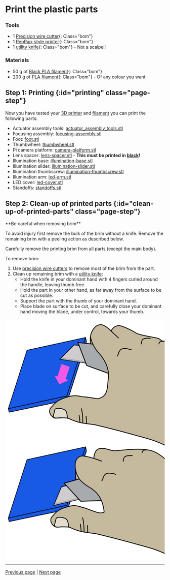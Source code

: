 # Print the plastic parts

<div markdown="1" class="pagebom">

### Tools

* 1 [Precision wire cutter]{: Class="bom"} 
* 1 [RepRap-style printer]{: Class="bom"} 
* 1 [utility knife]{: Class="bom"}    - Not a scalpel!


### Materials

* 50 g of [Black PLA filament]{: Class="bom"} 
* 200 g of [PLA filament]{: Class="bom"}    - Of any colour you want


</div>

[PLA filament]:parts/materials/pla_filament.md ""
[Black PLA filament]:parts/materials/black_pla_filament.md ""
[RepRap-style printer]:parts/tools/rep-rap.md ""
[Precision wire cutter]:parts/tools/precision-wire-cutters.md ""
[utility knife]:parts/tools/utility-knife.md ""

## Step 1: Printing {:id="printing" class="page-step"}

Now you have tested your [3D printer][RepRap-style printer] and [filament][PLA filament] you can print the following parts:

* <a name="output__actuator-assembly-tools"></a>Actuator assembly tools: [actuator_assembly_tools.stl](models/actuator_assembly_tools.md "")
* <a name="output__focusing-assembly"></a>Focusing assembly: [focusing-assembly.stl](models/focusing-assembly.md "")
* <a name="output__foot"></a>Foot: [foot.stl](models/foot.md "")
* <a name="output__thumbwheel"></a>Thumbwheel: [thumbwheel.stl](models/thumbwheel.md "")
* <a name="output__pi-camera-platform"></a>Pi camera platform: [camera-platform.stl](models/camera-platform.md "")
* <a name="output__lens-spacer"></a>Lens spacer: [lens-spacer.stl](models/lens-spacer.md "") - **This must be printed in [black][Black PLA filament]!**
* <a name="output__illumination-base"></a>Illumination base: [illumination-base.stl](models/illumination-base.md "")
* <a name="output__illumination-slider"></a>Illumination slider: [illumination-slider.stl](models/illumination-slider.md "")
* <a name="output__illumination-thumbscrew"></a>Illumination thumbscrew: [illumination-thumbscrew.stl](models/illumination-thumbscrew.md "")
* <a name="output__illumination-arm"></a>Illumination arm: [led-arm.stl](models/led-arm.md "")
* <a name="output__led-cover"></a>LED cover: [led-cover.stl](models/led-cover.md "")
* <a name="output__standoffs"></a>Standoffs: [standoffs.stl](models/standoffs.md "")

## Step 2: Clean-up of printed parts {:id="clean-up-of-printed-parts" class="page-step"}

<div markdown="1" class="warning-block">
**Be careful when removing brim**

To avoid injury first remove the bulk of the brim without a knife. Remove the remaining brim with a peeling action as described below.
</div>

Carefully remove the printing brim from all parts (except the main body).

To remove brim:

1. Use [precision wire cutters][Precision wire cutter] to remove most of the brim from the part.
2. Clean up remaining brim with a [utility knife][utility knife]:
    * Hold the knife in your dominant hand with 4 fingers curled around the handle, leaving thumb free.
    * Hold the part in your other hand, as far away from the surface to be cut as possible.
    * Support the part with the thumb of your dominant hand.
    * Place blade on surface to be cut, and carefully close your dominant hand moving the blade, under control, towards your thumb.

![](images/BrimRemoval.png "")

---

[Previous page](index_BOM.md) | [Next page](laser-cutting.md)